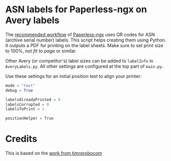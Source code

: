 # ASN labels for Paperless-ngx on Avery labels 

The [recommended workflow](https://docs.paperless-ngx.com/usage/#usage-recommended-workflow) of [Paperless-ngx](https://docs.paperless-ngx.com/) uses QR codes for ASN (archive serial number) labels. This script helps creating them using Python. It outputs a PDF for printing on the label sheets. Make sure to set print size to 100%, not _fit to page_ or similar.

Other Avery (or competitor's) label sizes can be added to `labelInfo` in `AveryLabels.py`. All other settings are configured at the top part of `main.py`.

Use these settings for an initial position test to align your printer:

```python
mode = "text"
debug = True

labelsAlreadyPrinted = 0
labelsCorrupted = 0
labelsToPrint = 1

positionHelper = True
```

# Credits

This is based on the [work from timrprobocom](https://gist.github.com/timrprobocom/3946aca8ab75df8267bbf892a427a1b7)